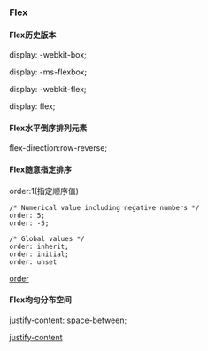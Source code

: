 ### Flex

#### Flex历史版本
display: -webkit-box;

display: -ms-flexbox;

display: -webkit-flex;

display: flex;

#### Flex水平倒序排列元素
flex-direction:row-reverse;

#### Flex随意指定排序
order:1(指定顺序值)

	/* Numerical value including negative numbers */
	order: 5;
	order: -5;

	/* Global values */
	order: inherit;
	order: initial;
	order: unset

[order](https://developer.mozilla.org/zh-CN/docs/Web/CSS/order "火狐开发者中心")


#### Flex均匀分布空间
justify-content: space-between;

[justify-content](https://developer.mozilla.org/zh-CN/docs/Web/CSS/justify-content "火狐开发者中心")

	

